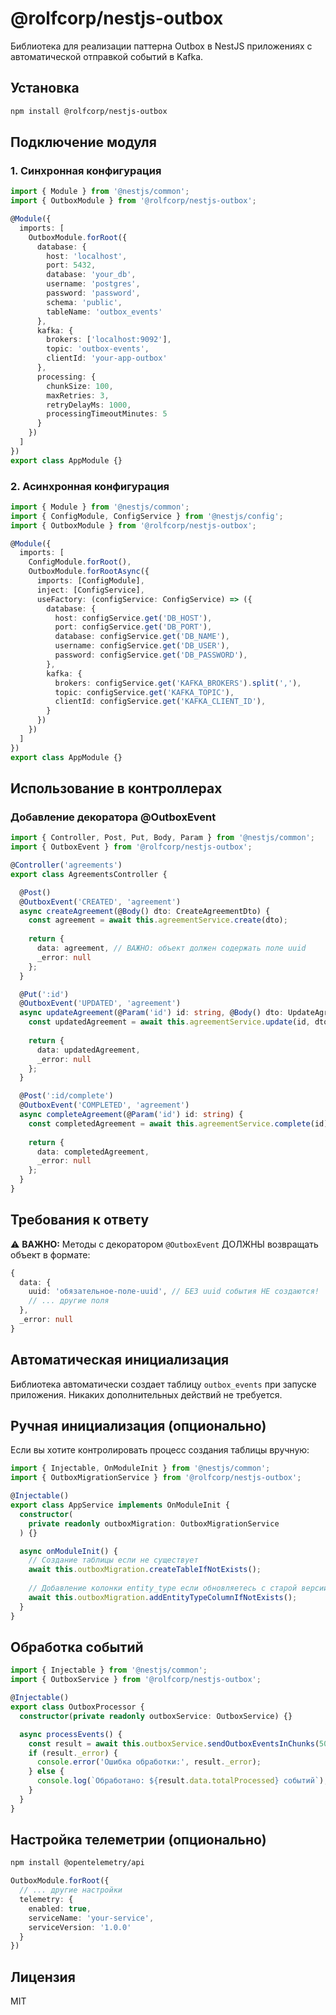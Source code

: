 # @rolfcorp/nestjs-outbox

Библиотека для реализации паттерна Outbox в NestJS приложениях с автоматической отправкой событий в Kafka.

## Установка

```bash
npm install @rolfcorp/nestjs-outbox
```

## Подключение модуля

### 1. Синхронная конфигурация

```typescript
import { Module } from '@nestjs/common';
import { OutboxModule } from '@rolfcorp/nestjs-outbox';

@Module({
  imports: [
    OutboxModule.forRoot({
      database: {
        host: 'localhost',
        port: 5432,
        database: 'your_db',
        username: 'postgres',
        password: 'password',
        schema: 'public',
        tableName: 'outbox_events'
      },
      kafka: {
        brokers: ['localhost:9092'],
        topic: 'outbox-events',
        clientId: 'your-app-outbox'
      },
      processing: {
        chunkSize: 100,
        maxRetries: 3,
        retryDelayMs: 1000,
        processingTimeoutMinutes: 5
      }
    })
  ]
})
export class AppModule {}
```

### 2. Асинхронная конфигурация

```typescript
import { Module } from '@nestjs/common';
import { ConfigModule, ConfigService } from '@nestjs/config';
import { OutboxModule } from '@rolfcorp/nestjs-outbox';

@Module({
  imports: [
    ConfigModule.forRoot(),
    OutboxModule.forRootAsync({
      imports: [ConfigModule],
      inject: [ConfigService],
      useFactory: (configService: ConfigService) => ({
        database: {
          host: configService.get('DB_HOST'),
          port: configService.get('DB_PORT'),
          database: configService.get('DB_NAME'),
          username: configService.get('DB_USER'),
          password: configService.get('DB_PASSWORD'),
        },
        kafka: {
          brokers: configService.get('KAFKA_BROKERS').split(','),
          topic: configService.get('KAFKA_TOPIC'),
          clientId: configService.get('KAFKA_CLIENT_ID'),
        }
      })
    })
  ]
})
export class AppModule {}
```

## Использование в контроллерах

### Добавление декоратора @OutboxEvent

```typescript
import { Controller, Post, Put, Body, Param } from '@nestjs/common';
import { OutboxEvent } from '@rolfcorp/nestjs-outbox';

@Controller('agreements')
export class AgreementsController {

  @Post()
  @OutboxEvent('CREATED', 'agreement')
  async createAgreement(@Body() dto: CreateAgreementDto) {
    const agreement = await this.agreementService.create(dto);
    
    return {
      data: agreement, // ВАЖНО: объект должен содержать поле uuid
      _error: null
    };
  }

  @Put(':id')
  @OutboxEvent('UPDATED', 'agreement')
  async updateAgreement(@Param('id') id: string, @Body() dto: UpdateAgreementDto) {
    const updatedAgreement = await this.agreementService.update(id, dto);
    
    return {
      data: updatedAgreement,
      _error: null
    };
  }

  @Post(':id/complete')
  @OutboxEvent('COMPLETED', 'agreement')
  async completeAgreement(@Param('id') id: string) {
    const completedAgreement = await this.agreementService.complete(id);
    
    return {
      data: completedAgreement,
      _error: null
    };
  }
}
```

## Требования к ответу

⚠️ **ВАЖНО:** Методы с декоратором `@OutboxEvent` ДОЛЖНЫ возвращать объект в формате:

```typescript
{
  data: {
    uuid: 'обязательное-поле-uuid', // БЕЗ uuid события НЕ создаются!
    // ... другие поля
  },
  _error: null
}
```

## Автоматическая инициализация

Библиотека автоматически создает таблицу `outbox_events` при запуске приложения. Никаких дополнительных действий не требуется.

## Ручная инициализация (опционально)

Если вы хотите контролировать процесс создания таблицы вручную:

```typescript
import { Injectable, OnModuleInit } from '@nestjs/common';
import { OutboxMigrationService } from '@rolfcorp/nestjs-outbox';

@Injectable()
export class AppService implements OnModuleInit {
  constructor(
    private readonly outboxMigration: OutboxMigrationService
  ) {}

  async onModuleInit() {
    // Создание таблицы если не существует
    await this.outboxMigration.createTableIfNotExists();
    
    // Добавление колонки entity_type если обновляетесь с старой версии
    await this.outboxMigration.addEntityTypeColumnIfNotExists();
  }
}
```

## Обработка событий

```typescript
import { Injectable } from '@nestjs/common';
import { OutboxService } from '@rolfcorp/nestjs-outbox';

@Injectable()
export class OutboxProcessor {
  constructor(private readonly outboxService: OutboxService) {}

  async processEvents() {
    const result = await this.outboxService.sendOutboxEventsInChunks(50);
    if (result._error) {
      console.error('Ошибка обработки:', result._error);
    } else {
      console.log(`Обработано: ${result.data.totalProcessed} событий`);
    }
  }
}
```

## Настройка телеметрии (опционально)

```bash
npm install @opentelemetry/api
```

```typescript
OutboxModule.forRoot({
  // ... другие настройки
  telemetry: {
    enabled: true,
    serviceName: 'your-service',
    serviceVersion: '1.0.0'
  }
})
```

## Лицензия

MIT 